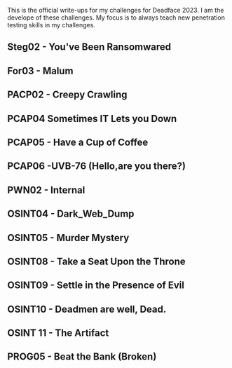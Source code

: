 This is the official write-ups for my challenges for Deadface 2023. I am the develope of these challenges. My focus is to always teach new penetration testing skills in my challenges.

## Steg02 - You've Been Ransomwared


## For03 - Malum


## PACP02 - Creepy Crawling


## PCAP04 Sometimes IT Lets you Down


## PCAP05 - Have a Cup of Coffee


## PCAP06 -UVB-76 (Hello,are you there?)


## PWN02 - Internal


## OSINT04 - Dark_Web_Dump
## OSINT05 - Murder Mystery

## OSINT08 - Take a Seat Upon the Throne
## OSINT09 - Settle in the Presence of Evil
## OSINT10 - Deadmen are well, Dead.
## OSINT 11 - The Artifact
## PROG05 - Beat the Bank (Broken)
